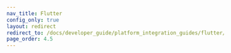 ```yaml
---
nav_title: Flutter
config_only: true
layout: redirect
redirect_to: /docs/developer_guide/platform_integration_guides/flutter/preview/
page_order: 4.5
---
```


